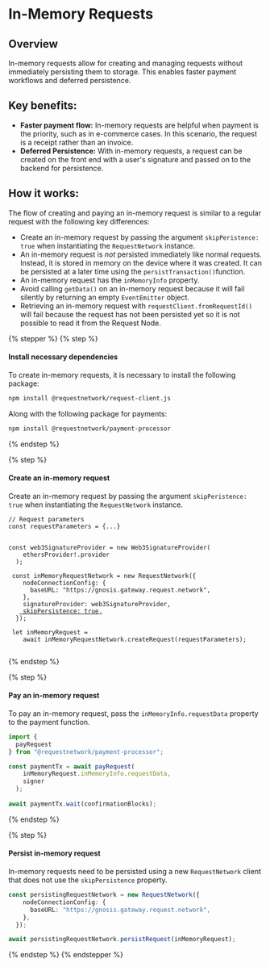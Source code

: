 # In-Memory Requests

## Overview

In-memory requests allow for creating and managing requests without immediately persisting them to storage. This enables faster payment workflows and deferred persistence.

## Key benefits:

* **Faster payment flow:** In-memory requests are helpful when payment is the priority, such as in e-commerce cases. In this scenario, the request is a receipt rather than an invoice.
* **Deferred Persistence:** With in-memory requests, a request can be created on the front end with a user's signature and passed on to the backend for persistence.

## How it works:

The flow of creating and paying an in-memory request is similar to a regular request with the following key differences:

* Create an in-memory request by passing the argument `skipPeristence: true` when instantiating the `RequestNetwork` instance.
* An in-memory request is _not_ persisted immediately like normal requests. Instead, it is stored in memory on the device where it was created. It can be persisted at a later time using the `persistTransaction()`function.
* An in-memory request has the `inMemoryInfo` property.
* Avoid calling `getData()` on an in-memory request because it will fail silently by returning an empty `EventEmitter` object.
* Retrieving an in-memory request with `requestClient.fromRequestId()` will fail because the request has not been persisted yet so it is not possible to read it from the Request Node.

{% stepper %}
{% step %}
#### Install necessary dependencies

To create in-memory requests, it is necessary to install the following package:

```bash
npm install @requestnetwork/request-client.js
```

Along with the following package for payments:

```bash
npm install @requestnetwork/payment-processor
```
{% endstep %}

{% step %}
#### Create an in-memory request

Create an in-memory request by passing the argument `skipPeristence: true` when instantiating the `RequestNetwork` instance.

<pre class="language-typescript"><code class="lang-typescript">// Request parameters 
const requestParameters = {...}


const web3SignatureProvider = new Web3SignatureProvider(
    ethersProvider!.provider
  );

 const inMemoryRequestNetwork = new RequestNetwork({
    nodeConnectionConfig: {
      baseURL: "https://gnosis.gateway.request.network",
    },
    signatureProvider: web3SignatureProvider,
   <a data-footnote-ref href="#user-content-fn-1"> skipPersistence: true,</a>
  });

 let inMemoryRequest =
    await inMemoryRequestNetwork.createRequest(requestParameters);

</code></pre>
{% endstep %}

{% step %}
#### Pay an in-memory request

To pay an in-memory request, pass the `inMemoryInfo.requestData` property to the payment function.

```typescript
import {
  payRequest
} from "@requestnetwork/payment-processor";

const paymentTx = await payRequest(
    inMemoryRequest.inMemoryInfo.requestData,
    signer
  );
  
await paymentTx.wait(confirmationBlocks);

```
{% endstep %}

{% step %}
#### Persist in-memory request

In-memory requests need to be persisted using a new `RequestNetwork` client that does not use the `skipPersistence` property.

```typescript
const persistingRequestNetwork = new RequestNetwork({
    nodeConnectionConfig: {
      baseURL: "https://gnosis.gateway.request.network",
    },
  });

await persistingRequestNetwork.persistRequest(inMemoryRequest);
```
{% endstep %}
{% endstepper %}

[^1]: Configure the RequestNetwork instance to produce in-memory requests
